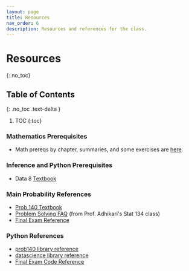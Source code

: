 ```yaml
---
layout: page
title: Resources
nav_order: 6
description: Resources and references for the class.
---
```

# Resources #
{:.no_toc}

## Table of Contents
{: .no_toc .text-delta }

1. TOC
{:toc}

### Mathematics Prerequisites
- Math prereqs by chapter, summaries, and some exercises are [here](prereqs). 

### Inference and Python Prerequisites
- Data 8 [Textbook](https://www.inferentialthinking.com/chapters/intro)

### Main Probability References
- [Prob 140 Textbook](http://prob140.org/textbook/content/README.html)
- [Problem Solving FAQ](https://www.stat.berkeley.edu/~ani/s134s17/faq.html)  (from Prof. Adhikari's Stat 134 class)
- [Final Exam Reference](/assets/final_reference_fa18.pdf)

### Python References
- [prob140 library reference](http://prob140.org/prob140/)
- [datascience library reference](http://data8.org/datascience/tables.html)
- [Final Exam Code Reference](/assets/final_reference_code_fa18.pdf)
